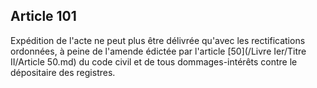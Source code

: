 Article 101
----
Expédition de l'acte ne peut plus être délivrée qu'avec les rectifications
ordonnées, à peine de l'amende édictée par l'article [50](/Livre Ier/Titre II/Article 50.md) du code civil et de tous
dommages-intérêts contre le dépositaire des registres.
